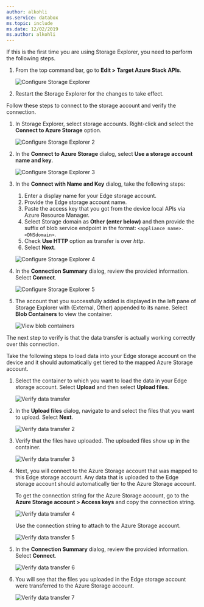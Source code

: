 ```yaml
---
author: alkohli
ms.service: databox  
ms.topic: include
ms.date: 12/02/2019
ms.author: alkohli
---
```


If this is the first time you are using Storage Explorer, you need to perform the following steps.

1. From the top command bar, go to **Edit > Target Azure Stack APIs**.

    ![Configure Storage Explorer](media/azure-stack-edge-gateway-verify-connection-storage-explorer/connect-with-storage-explorer-1.png)

2. Restart the Storage Explorer for the changes to take effect.


Follow these steps to connect to the storage account and verify the connection.

1. In Storage Explorer, select storage accounts. Right-click and select the **Connect to Azure Storage** option. 

    ![Configure Storage Explorer 2](media/azure-stack-edge-gateway-verify-connection-storage-explorer/connect-with-storage-explorer-2.png)

2. In the **Connect to Azure Storage** dialog, select **Use a storage account name and key**.

    ![Configure Storage Explorer 3](media/azure-stack-edge-gateway-verify-connection-storage-explorer/connect-with-storage-explorer-3.png)

2. In the **Connect with Name and Key** dialog, take the following steps:

    1. Enter a display name for your Edge storage account. 
    2. Provide the Edge storage account name.
    3. Paste the access key that you got from the device local APIs via Azure Resource Manager.
    4. Select Storage domain as **Other (enter below)** and then provide the suffix of blob service endpoint in the format: `<appliance name>.<DNSdomain>`. 
    5. Check **Use HTTP** option as transfer is over *http*. 
    6. Select **Next**.

    ![Configure Storage Explorer 4](media/azure-stack-edge-gateway-verify-connection-storage-explorer/connect-with-storage-explorer-4.png)    

3. In the **Connection Summary** dialog, review the provided information. Select **Connect**.

    ![Configure Storage Explorer 5](media/azure-stack-edge-gateway-verify-connection-storage-explorer/connect-with-storage-explorer-5.png)

4. The account that you successfully added is displayed in the left pane of Storage Explorer with (External, Other) appended to its name. Select **Blob Containers** to view the container.

    ![View blob containers](media/azure-stack-edge-gateway-verify-connection-storage-explorer/connect-with-storage-explorer-6.png)

The next step to verify is that the data transfer is actually working correctly over this connection.

Take the following steps to load data into your Edge storage account on the device and it should automatically get tiered to the mapped Azure Storage account.

1. Select the container to which you want to load the data in your Edge storage account. Select **Upload** and then select **Upload files**.

    ![Verify data transfer](media/azure-stack-edge-gateway-verify-connection-storage-explorer/verify-data-transfer-1.png)

2. In the **Upload files** dialog, navigate to and select the files that you want to upload. Select **Next**.

    ![Verify data transfer 2](media/azure-stack-edge-gateway-verify-connection-storage-explorer/verify-data-transfer-2.png)

3. Verify that the files have uploaded. The uploaded files show up in the container.

    ![Verify data transfer 3](media/azure-stack-edge-gateway-verify-connection-storage-explorer/verify-data-transfer-3.png)

4. Next, you will connect to the Azure Storage account that was mapped to this Edge storage account. Any data that is uploaded to the Edge storage account should automatically tier to the Azure Storage account. 
    
    To get the connection string for the Azure Storage account, go to the **Azure Storage account > Access keys** and copy the connection string.

    ![Verify data transfer 4](media/azure-stack-edge-gateway-verify-connection-storage-explorer/verify-data-transfer-5.png)

    Use the connection string to attach to the Azure Storage account.  

    ![Verify data transfer 5](media/azure-stack-edge-gateway-verify-connection-storage-explorer/verify-data-transfer-4.png)


5. In the **Connection Summary** dialog, review the provided information. Select **Connect**.

    ![Verify data transfer 6](media/azure-stack-edge-gateway-verify-connection-storage-explorer/verify-data-transfer-6.png)

6. You will see that the files you uploaded in the Edge storage account were transferred to the Azure Storage account.

    ![Verify data transfer 7](media/azure-stack-edge-gateway-verify-connection-storage-explorer/verify-data-transfer-7.png)
